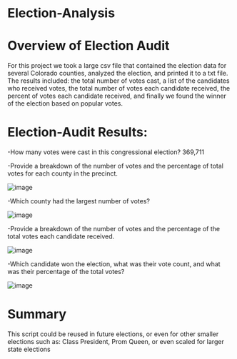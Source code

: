 # Election-Analysis
# Overview of Election Audit
For this project we took a large csv file that contained the election data for several Colorado counties, analyzed the election, and printed it to a txt file. The results included: the total number of votes cast, a list of the candidates who received votes, the total number of votes each candidate received, the percent of votes each candidate received, and finally we found the winner of the election based on popular votes.
# Election-Audit Results: 
 -How many votes were cast in this congressional election? 369,711
 
 -Provide a breakdown of the number of votes and the percentage of total votes for each county in the precinct.
 
![image](https://user-images.githubusercontent.com/101481759/163689980-869f0c91-c02c-4b59-bbde-ef5bf5f47d07.png) 

-Which county had the largest number of votes?

![image](https://user-images.githubusercontent.com/101481759/163689988-a20d3648-3283-4fb4-bfda-85d90c6d073e.png)

 -Provide a breakdown of the number of votes and the percentage of the total votes each candidate received.
 
![image](https://user-images.githubusercontent.com/101481759/163689996-25223465-4b38-4529-9afe-faea88ff43b3.png)


 -Which candidate won the election, what was their vote count, and what was their percentage of the total votes?
 
 ![image](https://user-images.githubusercontent.com/101481759/163690008-86f3d119-4f6c-4746-a2cf-b00fd695cff5.png)
	 
# Summary
This script could be reused in future elections, or even for other smaller elections such as: Class President, Prom Queen, or even scaled for larger state elections





